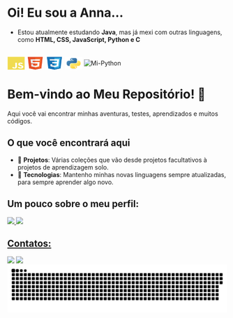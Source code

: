 <h1>Oi! Eu sou a Anna...</h1>

- Estou atualmente estudando **Java**, mas já mexi com outras linguagens, como **HTML, CSS, JavaScript, Python e C**

<div style="display: inline_block"><br>
  <img align="center" alt="Mi-Js" height="30" width="40" src="https://raw.githubusercontent.com/devicons/devicon/master/icons/javascript/javascript-plain.svg">
  <img align="center" alt="Mi-HTML" height="30" width="40" src="https://raw.githubusercontent.com/devicons/devicon/master/icons/html5/html5-original.svg">
  <img align="center" alt="Mi-CSS" height="30" width="40" src="https://raw.githubusercontent.com/devicons/devicon/master/icons/css3/css3-original.svg">
  <img align="center" alt="Mi-Python" height="30" width="40" src="https://raw.githubusercontent.com/devicons/devicon/master/icons/python/python-original.svg">
  <img align="center" alt="Mi-Python" height="30" width="40" src="https://cdn.jsdelivr.net/gh/devicons/devicon/icons/c/c-original.svg" />
          
</div>

# Bem-vindo ao Meu Repositório! 🚀

Aqui você vai encontrar minhas aventuras, testes, aprendizados e muitos códigos.

## O que você encontrará aqui
- 📁 **Projetos**: Várias coleções que vão desde projetos facultativos à projetos de aprendizagem solo.
- 🚀 **Tecnologias**: Mantenho minhas novas linguagens sempre atualizadas, para sempre aprender algo novo. 

## Um pouco sobre o meu perfil:
<div>
<a href="https://github.com/seu-usuário-aqui">
<img loading="lazy" height="180em" src="https://github-readme-stats.vercel.app/api/top-langs/?username=Anz0mer&layout=compact&langs_count=7&theme=dracula"/>
<img loading="lazy" height="180em" src="https://github-readme-stats.vercel.app/api?username=Anz0mer&show_icons=true&theme=dracula&include_all_commits=true&count_private=true"/>
</div>

## Contatos:
<div>
<a href="https://instagram.com/_z0mer_" target="_blank"><img loading="lazy" src="https://img.shields.io/badge/-Instagram-%23E4405F?style=for-the-badge&logo=instagram&logoColor=white" target="_blank"></a>
<a href = "mailto:annacarolrpz@gmail.com"><img loading="lazy" src="https://img.shields.io/badge/Gmail-D14836?style=for-the-badge&logo=gmail&logoColor=white" target="_blank"></a>
</div>

<picture>
  <source media="(prefers-color-scheme: dark)" srcset="https://raw.githubusercontent.com/Anz0mer/Anz0mer/output/github-contribution-grid-snake-dark.svg">
  <source media="(prefers-color-scheme: light)" srcset="https://raw.githubusercontent.com/Anz0mer/Anz0mer/output/github-contribution-grid-snake.svg">
  <img alt="github contribution grid snake animation" src="https://raw.githubusercontent.com/Anz0mer/Anz0mer/output/github-contribution-grid-snake.svg">
</picture>

